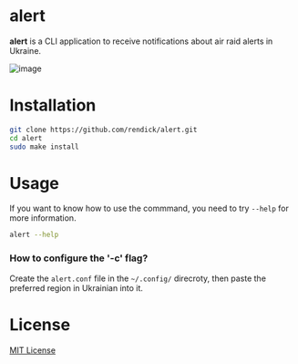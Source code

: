 # alert

**alert** is a CLI application to receive notifications about air raid alerts in Ukraine.

![image](https://github.com/rendick/alert/assets/91757099/f037d752-a880-4e79-84a5-3785b581f5a0)


# Installation

```sh
git clone https://github.com/rendick/alert.git
cd alert
sudo make install
```

# Usage

If you want to know how to use the commmand, you need to try `--help` for more information.

```sh
alert --help
```
### How to configure the '-c' flag? 

Create the `alert.conf` file in the `~/.config/` direcroty, then paste the preferred region in Ukrainian into it. 

# License 

[MIT License](https://opensource.org/license/mit/)
